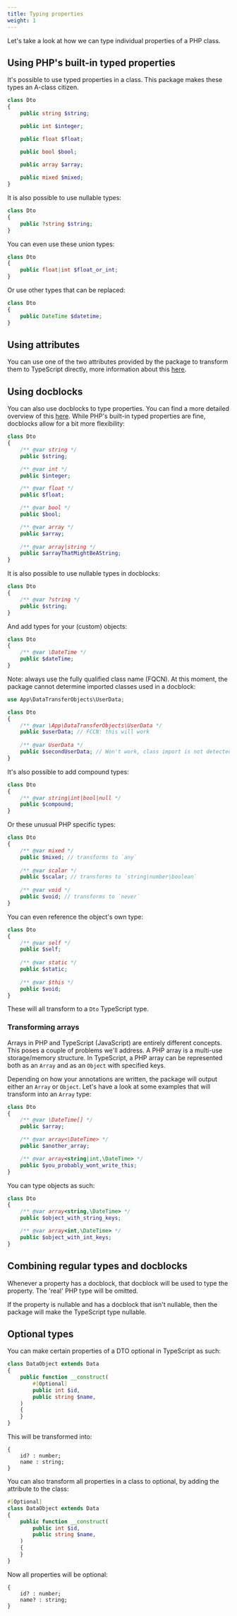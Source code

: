 ```yaml
---
title: Typing properties
weight: 1
---
```


Let's take a look at how we can type individual properties of a PHP class.

## Using PHP's built-in typed properties

It's possible to use typed properties in a class. This package makes these types an A-class citizen.

```php
class Dto
{
    public string $string;

    public int $integer;

    public float $float;

    public bool $bool;

    public array $array;
    
    public mixed $mixed;
}
```

It is also possible to use nullable types:

```php
class Dto
{
    public ?string $string;
}
```

You can even use these union types:

```php
class Dto
{
    public float|int $float_or_int;
}
```

Or use other types that can be replaced:

```php
class Dto
{
    public DateTime $datetime;
}
```

## Using attributes

You can use one of the two attributes provided by the package to transform them to TypeScript directly, more information about this [here](https://spatie.be/docs/typescript-transformer/v2/usage/annotations#using-typescript-within-php).

## Using docblocks

You can also use docblocks to type properties. You can find a more detailed overview of this [here](https://docs.phpdoc.org/latest/guides/types.html). While PHP's built-in typed properties are fine, docblocks allow for a bit more flexibility:

```php
class Dto
{
    /** @var string */
    public $string;

    /** @var int */
    public $integer;

    /** @var float */
    public $float;

    /** @var bool */
    public $bool;

    /** @var array */
    public $array;
    
    /** @var array|string */
    public $arrayThatMightBeAString;
}
```

It is also possible to use nullable types in docblocks:

```php
class Dto
{
    /** @var ?string */
    public $string;
}
```

And add types for your (custom) objects:


```php
class Dto
{
    /** @var \DateTime */
    public $dateTime;
}
```

Note: always use the fully qualified class name (FQCN). At this moment, the package cannot determine imported classes used in a docblock:

```php
use App\DataTransferObjects\UserData;

class Dto
{
    /** @var \App\DataTransferObjects\UserData */
    public $userData; // FCCN: this will work
    
    /** @var UserData */
    public $secondUserData; // Won't work, class import is not detected
}
```

It's also possible to add compound types:

```php
class Dto
{
    /** @var string|int|bool|null */
    public $compound;
}
```

Or these unusual PHP specific types:

```php
class Dto
{
    /** @var mixed */
    public $mixed; // transforms to `any`
    
    /** @var scalar */
    public $scalar; // transforms to `string|number|boolean`
    
    /** @var void */
    public $void; // transforms to `never`
}
```

You can even reference the object's own type:

```php
class Dto
{
    /** @var self */
    public $self;
    
    /** @var static */
    public $static;
    
    /** @var $this */
    public $void;
}
```

These will all transform to a `Dto` TypeScript type.

### Transforming arrays

Arrays in PHP and TypeScript (JavaScript) are entirely different concepts. This poses a couple of problems we'll address. A PHP array is a multi-use storage/memory structure. In TypeScript, a PHP array can be represented both as an `Array` and as an `Object` with specified keys.

Depending on how your annotations are written, the package will output either an `Array` or `Object`. Let's have a look at some examples that will transform into an `Array` type:

```php
class Dto
{
    /** @var \DateTime[] */
    public $array;

    /** @var array<\DateTime> */
    public $another_array;

    /** @var array<string|int,\DateTime> */
    public $you_probably_wont_write_this;
}
```

You can type objects as such:

```php
class Dto
{
    /** @var array<string,\DateTime> */
    public $object_with_string_keys;

    /** @var array<int,\DateTime> */
    public $object_with_int_keys;
}
```

## Combining regular types and docblocks

Whenever a property has a docblock, that docblock will be used to type the property. The 'real' PHP type will be omitted.

If the property is nullable and has a docblock that isn't nullable, then the package will make the TypeScript type nullable.

## Optional types

You can make certain properties of a DTO optional in TypeScript as such:

```php
class DataObject extends Data
{
    public function __construct(
        #[Optional]
        public int $id,
        public string $name,
    )
    {
    }
}
```

This will be transformed into:

```tsx
{
    id? : number;
    name : string;
}
```

You can also transform all properties in a class to optional, by adding the attribute to the class:

```php
#[Optional]
class DataObject extends Data
{
    public function __construct(
        public int $id,
        public string $name,
    )
    {
    }
}
```

Now all properties will be optional:

```tsx
{
    id? : number;
    name? : string;
}
```

